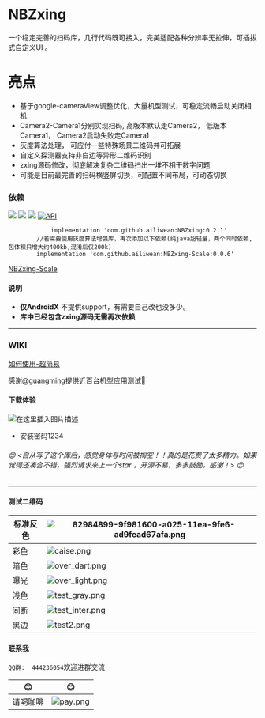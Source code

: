 #  NBZxing
 一个稳定完善的扫码库，几行代码既可接入，完美适配各种分辨率无拉伸，可插拔式自定义UI 。
  
  
# 亮点 #  
       
 - 基于google-cameraView调整优化，大量机型测试，可稳定流畅启动关闭相机
 - Camera2-Camera1分别实现扫码, 高版本默认走Camera2， 低版本Camera1， Camera2启动失败走Camera1
 - 灰度算法处理， 可应付一些特殊场景二维码并可拓展
 - 自定义探测器支持非白边等异形二维码识别
 - zxing源码修改，彻底解决复杂二维码扫出一堆不相干数字问题  
 - 可能是目前最完善的扫码横竖屏切换，可配置不同布局，可动态切换
     
### 依赖

[![](https://jitpack.io/v/ailiwean/NBZxing.svg)](https://.io/#ailiwean/NBZxing)    [![](https://jitpack.io/v/ailiwean/NBZxing-Scale.svg)](https://jitpack.io/#ailiwean/NBZxing-Scale)   [![](https://travis-ci.com/ailiwean/NBZxing.svg?branch=master)](https://travis-ci.com/ailiwean/NBZxing.svg?branch=master)      [![API](https://img.shields.io/badge/API-16%2B-blue.svg?style=flat)](https://android-arsenal.com/api?level=16)





```
	        implementation 'com.github.ailiwean:NBZxing:0.2.1'
		//若需要使用灰度算法增强库，再次添加以下依赖(纯java超轻量，两个同时依赖,包体积只增大约400kb,混淆后仅200k)
		implementation 'com.github.ailiwean:NBZxing-Scale:0.0.6'
```
[NBZxing-Scale](https://github.com/ailiwean/NBZxing-Scale "NBZxing-Scale")

#### 说明
- **仅AndroidX** 不提供support，有需要自己改也没多少。
- **库中已经包含zxing源码无需再次依赖**
   
-------

### WIKI
[如何使用-超简易](https://github.com/ailiwean/NBZxing/wiki)


感谢[@guangming](https://github.com/guangmingxiong9999)提供近百台机型应用测试🙏

#### 下载体验
![在这里插入图片描述](https://imgconvert.csdnimg.cn/aHR0cHM6Ly93d3cucGd5ZXIuY29tL2FwcC9xcmNvZGUvaWlabg?x-oss-process=image/format,png)

- 安装密码1234

###### 😊 <自从写了这个库后，感觉身体与时间被掏空！！真的是花费了太多精力。如果觉得还凑合不错，强烈请求来上一个star ，开源不易，多多鼓励，感谢！>  😊

----

#### 测试二维码

| 标准反色  | ![82984899-9f981600-a025-11ea-9fe6-ad9fead67afa.png](https://i.loli.net/2021/01/11/cmigtU6xebQW1yK.png)  |
| ------------ | ------------ |
| 彩色  | ![caise.png](https://i.loli.net/2021/01/11/jHDvJePlbtqZ8E2.png)  |
| 暗色  | ![over_dart.png](https://i.loli.net/2021/01/11/fmg7UPHnlk5ZqyQ.png)  |
|  曝光 | ![over_light.png](https://i.loli.net/2021/01/11/3eBboifhlCGQgwH.png) |
|  浅色 | ![test_gray.png](https://i.loli.net/2021/01/11/CAgGc64I7PDkioe.png)  |
|  间断 | ![test_inter.png](https://i.loli.net/2021/01/11/2OlTjvscagUxkbL.png)  |
|  黑边 | ![test2.png](https://i.loli.net/2021/01/11/iMGJaTS6vkb1YWK.png)  |


#### 联系我

`QQ群:  444236054`欢迎进群交流


| 😊  |  😊 |
| ------------ | ------------ |
|  请喝咖啡 | ![pay.png](https://i.loli.net/2021/01/11/P13qOdAlpyivuEs.png)  |











